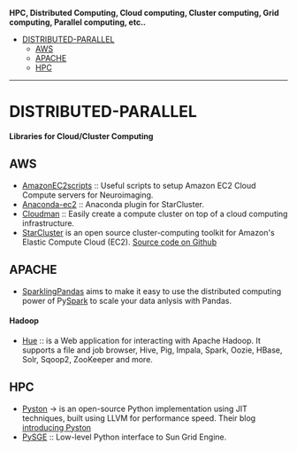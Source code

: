 __HPC, Distributed Computing, Cloud computing, Cluster computing, Grid computing, Parallel computing, etc..__

* [DISTRIBUTED-PARALLEL](#distributed-parallel) 
   * [AWS](#aws)
   * [APACHE](#apache)
   * [HPC](#hpc)

----

# DISTRIBUTED-PARALLEL
**Libraries for Cloud/Cluster Computing**
## AWS
- [AmazonEC2scripts](https://github.com/swederik/AmazonEC2scripts) :: Useful scripts to setup Amazon EC2 Cloud Compute servers for Neuroimaging.
- [Anaconda-ec2](https://github.com/ContinuumIO/anaconda-ec2) :: Anaconda plugin for StarCluster.
- [Cloudman](https://bitbucket.org/chapmanb/cloudman) :: Easily create a compute cluster on top of a cloud computing infrastructure.
- [StarCluster](http://star.mit.edu/cluster) is an open source cluster-computing toolkit for Amazon's Elastic Compute Cloud (EC2). [Source code on Github](https://github.com/jtriley/StarCluster)


## APACHE 
- [SparklingPandas](https://github.com/holdenk/sparklingpandas) aims to make it easy to use the distributed computing power of Py[Spark](http://spark.apache.org/) to scale your data anlysis with Pandas.

#### Hadoop
* [Hue](https://github.com/cloudera/hue) ::  is a Web application for interacting with Apache Hadoop. It supports a file and job browser, Hive, Pig, Impala, Spark, Oozie, HBase, Solr, Sqoop2, ZooKeeper and more.


## HPC
* [Pyston](https://github.com/dropbox/pyston) → is an open-source Python implementation using JIT techniques, built using LLVM for performance speed. Their blog [introducing Pyston](https://tech.dropbox.com/2014/04/introducing-pyston-an-upcoming-jit-based-python-implementation/)
* [PySGE](https://github.com/jiahao/PySGE) :: Low-level Python interface to Sun Grid Engine. 
